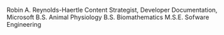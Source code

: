 Robin A. Reynolds-Haertle
Content Strategist, Developer Documentation, Microsoft
B.S. Animal Physiology
B.S. Biomathematics
M.S.E. Sofware Engineering
